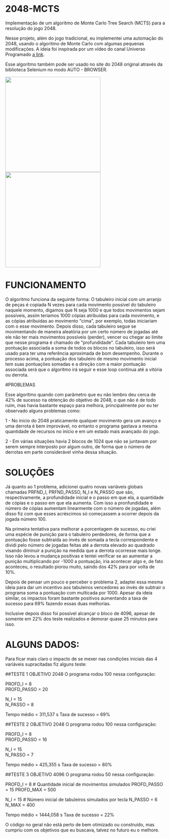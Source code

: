 # 2048-MCTS
Implementação de um algoritmo de Monte Carlo Tree Search (MCTS) para a resolução do jogo 2048.

Nesse projeto, além do jogo tradicional, eu implementei uma automação do 2048, usando o algoritmo de Monte Carlo com algumas pequenas modificações.
A ideia foi inspirada por um vídeo do canal Universo Programado [a link](https://www.youtube.com/watch?v=BQ6a8Thjpsk).

Esse algoritmo também pode ser usado no site do 2048 original através da biblioteca Selenium no modo AUTO - BROWSER.

<img src="https://user-images.githubusercontent.com/76168138/121276344-e52c2780-c8a4-11eb-9d8b-7fc03aa27049.png" width="300" height="300">

<img src="https://user-images.githubusercontent.com/76168138/121276402-faa15180-c8a4-11eb-9771-8ac7339f0e43.png" width="300" height="300">


# FUNCIONAMENTO

O algoritmo funciona da seguinte forma:
 O tabuleiro inicial com um arranjo de peças é copiada N vezes para cada movimento possível do tabuleiro naquele momento, digamos que N seja 1000 e que todos movimentos sejam possíveis, assim teriamos 1000 cópias atribuidas para cada movimento, e as cópias atribuidas ao movimento "cima", por exemplo, todas iniciariam com o esse movimento. Depois disso, cada tabuleiro segue se movimentando de maneira aleatória por um certo número de jogadas até ele não ter mais movimentos possíveis (perder),  vencer ou chegar ao limite que nesse programa é chamado de "profundidade". 
Cada tabuleiro tem uma pontuação associada a soma de todos os blocos no tabuleiro, isso será usado para ter uma referência aproximada de bom desempenho.
Durante o processo acima, a pontuação dos tabuleiro de mesmo movimento inicial tem suas pontuações somadas e a direção com a maior pontuação associada será que o algorítmo irá seguir e esse loop continua até a vitória ou derrota.

#PROBLEMAS

Esse algorítmo quando com parâmetro que eu não lembro deu cerca de 42% de sucesso na obtenção do objetivo de 2048, o que não é de todo ruim, mas havia bastante espaço para melhora, principalmente por eu ter observado alguns problemas como: 

1 - No inicio do 2048 praticamente qualquer movimento gera um avanço e uma derrota é bem improvável, no entanto o programa gastava a mesma quantidade de recursos no início e em um estado mais avançado do jogo.

2 - Em várias situações havia 2 blocos de 1024 que não se juntavam por serem sempre interposto por algum outro, de forma que o número de derrotas em parte considerável vinha dessa situação.

# SOLUÇÕES

Já quanto ao 1 problema, adicionei quatro novas variáveis globais chamadas PRFND_I, PRFND_PASSO, N_I e N_PASSO que são, respectivamente, a profundidade inicial e o passo em que ela, a quantidade de cópias e o passo em que ela aumenta. Com isso a pronfundidade e número de cópias aumentam linearmente com o número de jogadas, além disso fiz com que esses acréscimos só começassem a ocorrer depois da jogada número 100.

Na primeira tentativa para melhorar a porcentagem de sucesso, eu criei uma espécie de punição para o tabuleiro perdedores, de forma que a pontuação fosse subtraída ao invés de somada a tecla correspondente e dividi pelo número de jogadas feitas até a derrota elevado ao quadrado visando diminuir a punição na medida que a derrota ocorresse mais longe. Isso não levou a mudança positivas e tentei verificar se ao aumentar a punição multiplicando por -1000 a pontuação, iria acontecer algo e, de fato aconteceu, o resultado piorou muito, saindo dos 42% para por volta de 10%.

Depois de pensar um pouco e perceber o problema 2, adaptei essa mesma ideia para dar um incentivo aos tabuleiros vencedores ao invés de subtrair o programa soma a pontuação com multicada por 1000. Apesar da ideia similar, os impactos foram bastante positivos aumentando a taxa de sucesso para 69% fazendo essas duas melhorias.

Inclusive depois disso foi possível alcançar o bloco de 4096, apesar de somente em 22% dos teste realizados e demorar quase 25 minutos para isso.


# ALGUNS DADOS:

Para ficar mais claro o impacto de se mexer nas condições iniciais das 4 variáveis supracitadas fiz alguns teste:

##TESTE 1
OBJETIVO 2048
O programa rodou 100 nessa configuração:

PROFD_I = 8  
PROFD_PASSO = 20

N_I = 15  
N_PASSO = 8

Tempo médio = 311,537 s
Taxa de sucesso = 69%


##TESTE 2
OBJETIVO 2048
O programa rodou 100 nessa configuração:

PROFD_I = 8  
PROFD_PASSO = 16

N_I = 15   
N_PASSO = 7

Tempo médio = 425,355 s
Taxa de sucesso = 80%


##TESTE 3
OBJETIVO 4096
O programa rodou 50 nessa configuração:

PROFD_I = 8  # Quantidade inicial de movimentos simulados
PROFD_PASSO = 15
PROFD_MAX = 500

N_I = 15   # Número inicial de tabuleiros simulados por tecla
N_PASSO = 6
N_MAX = 400

Tempo médio = 1444,058 s
Taxa de sucesso = 22%

O código no geral não está perto de bem otimizado ou construido, mas cumpriu com os objetivos que eu buscava, talvez no futuro eu o melhore.
